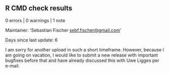 ## R CMD check results

0 errors | 0 warnings | 1 note

Maintainer: 'Sebastian Fischer <sebf.fischer@gmail.com>'

Days since last update: 6

I am sorry for another upload in such a short timeframe.
However, because I am going on vacation, I would like to submit a new release 
with important bugfixes before that and have already discussed this
with Uwe Ligges per e-mail.
